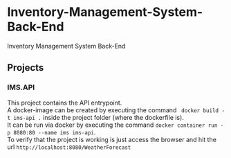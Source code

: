 # Inventory-Management-System-Back-End
Inventory Management System Back-End


## Projects

### IMS.API

This project contains the API entrypoint.  
A docker-image can be created by executing the command ` docker build -t ims-api .` inside the project folder (where the dockerfile is).  
It can be run via docker by executing the command `docker container run -p 8080:80 --name ims ims-api`.  
To verify that the project is working is just access the browser and hit the url `http://localhost:8080/WeatherForecast`
